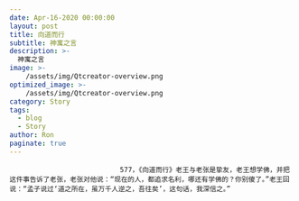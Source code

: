 ```yaml
---
date: Apr-16-2020 00:00:00
layout: post
title: 向道而行
subtitle: 神寓之言
description: >-
  神寓之言
image: >-
    /assets/img/Qtcreator-overview.png
optimized_image: >-
    /assets/img/Qtcreator-overview.png
category: Story
tags:
  - blog
  - Story
author: Ron
paginate: true
---
```


							　　577，《向道而行》老王与老张是挚友，老王想学佛，并把这件事告诉了老张，老张对他说：“现在的人，都追求名利，哪还有学佛的？你别傻了。”老王回说：“孟子说过‘道之所在，虽万千人逆之，吾往矣’，这句话，我深信之。”
							
							
						